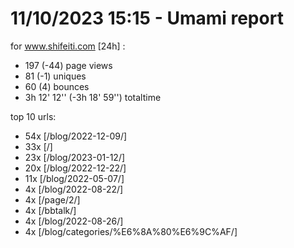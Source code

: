 # 11/10/2023 15:15 - Umami report
for www.shifeiti.com [24h] :

 - 197 (-44) page views
 - 81 (-1) uniques
 - 60 (4) bounces
 - 3h 12' 12'' (-3h 18' 59'') totaltime


top 10 urls:
 - 54x [/blog/2022-12-09/]
 - 33x [/]
 - 23x [/blog/2023-01-12/]
 - 20x [/blog/2022-12-22/]
 - 11x [/blog/2022-05-07/]
 - 4x [/blog/2022-08-22/]
 - 4x [/page/2/]
 - 4x [/bbtalk/]
 - 4x [/blog/2022-08-26/]
 - 4x [/blog/categories/%E6%8A%80%E6%9C%AF/]


